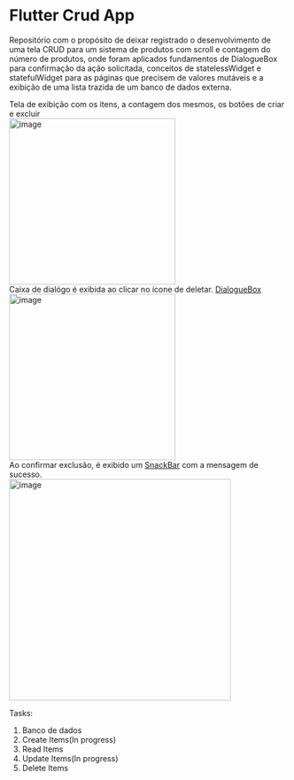 # Flutter Crud App
 
Repositório com o propósito de deixar registrado o desenvolvimento de uma tela CRUD para um sistema de produtos com scroll e contagem do número de produtos, onde foram aplicados fundamentos de DialogueBox para confirmação da ação solicitada, conceitos de statelessWidget e statefulWidget para as páginas que precisem de valores mutáveis e a exibição de uma lista trazida de um banco de dados externa.

Tela de exibição com os itens, a contagem dos mesmos, os botões de criar e excluir<br>
<img width="300" alt="image" src="https://user-images.githubusercontent.com/93293231/162997513-7ac1930b-29c4-4d91-8d54-968545f14a2d.png">
<br>
Caixa de dialógo é exibida ao clicar no ícone de deletar. [DialogueBox](https://github.com/MarcusWeil/crud_and_dialoguebox/blob/main/lib/main.dart#L217)<br>
<img width="300" alt="image" src="https://user-images.githubusercontent.com/93293231/162858085-ab508fa8-dc6a-4564-836a-bfad10507a54.png">
<br>
Ao confirmar exclusão, é exibido um [SnackBar](https://github.com/MarcusWeil/crud_and_dialoguebox/blob/main/lib/components/show_snackbar.dart) com a mensagem de sucesso.<br>
<img width="400" alt="image" src="https://user-images.githubusercontent.com/93293231/162859054-55033aa6-107e-48af-9a68-76d58148b6d3.png">

Tasks:
<ol>
 <li>Banco de dados</li>
 <li>Create Items(In progress)</li>
 <li>Read Items</li>
 <li>Update Items(In progress)</li>
 <li>Delete Items</li>
 </ol>
